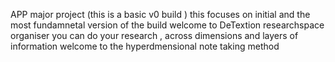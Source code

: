 APP major project (this is a basic v0 build )
this focuses on initial and the most fundamnetal version of the build 
welcome to DeTextion researchspace organiser 
you can do your research , across dimensions and layers of information 
welcome to the hyperdmensional note taking method 

